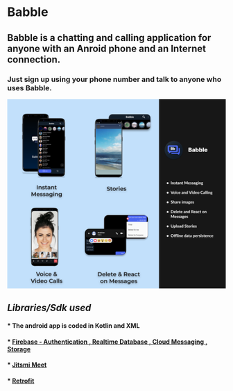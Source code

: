 # Babble


## Babble is a chatting and calling application for anyone with an Anroid phone and an Internet connection.

### Just sign up using your phone number and talk to anyone who uses Babble.




![banner](https://github.com/anubhav811/Babble/blob/master/Github%20readme.png)




## *Libraries/Sdk used*

#### * **The android app is coded in Kotlin and XML**

#### * **[Firebase - Authentication , Realtime Database , Cloud Messaging , Storage](https://firebase.google.com/?gclid=Cj0KCQjw8O-VBhCpARIsACMvVLMkaNxW1x1qn9M4jd92Oakv5nUEf6MW5kQpcQzMsDnpFH73hSfk9QcaAqQgEALw_wcB&gclsrc=aw.ds)**

#### * **[Jitsmi Meet](https://jitsi.github.io/handbook/docs/dev-guide/dev-guide-android-sdk/)**

#### * **[Retrofit](https://square.github.io/retrofit/)**


